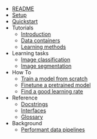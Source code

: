 - [README](README.md)
- [Setup](docs/setup.md)
- [Quickstart](docs/quickstart.md)
- Tutorials
    - [Introduction](docs/introduction.md)
    - [Data containers](docs/data_containers.md)
    - [Learning methods](docs/learning_methods.md)
- Learning tasks
    - [Image classification](docs/methods/imageclassification.md)
    - [Image segmentation](docs/methods/imagesegmentation.md)
- How To
    - [Train a model from scratch](docs/notebooks/fitonecycle.ipynb)
    - [Finetune a pretrained model](docs/notebooks/finetune.ipynb)
    - [Find a good learning rate](docs/notebooks/lrfind.ipynb)
- Reference
    - [Docstrings](REFERENCE)
    - [Interfaces](docs/interfaces.md)
    - [Glossary](docs/glossary.md)
- Background
    - [Performant data pipelines](docs/background/datapipelines.md)